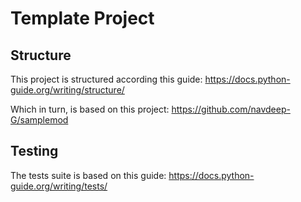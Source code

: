 # Template Project

## Structure
This project is structured according this guide: https://docs.python-guide.org/writing/structure/

Which in turn, is based on this project: https://github.com/navdeep-G/samplemod

## Testing
The tests suite is based on this guide: https://docs.python-guide.org/writing/tests/
